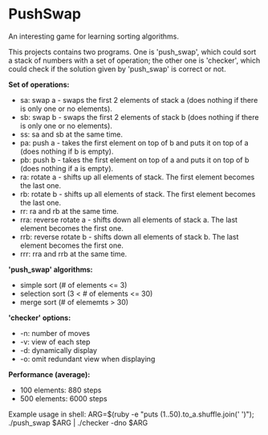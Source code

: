 # PushSwap
An interesting game for learning sorting algorithms.

This projects contains two programs. One is 'push_swap', which could sort a stack of numbers with a set of operation;
the other one is 'checker', which could check if the solution given by 'push_swap' is correct or not.


**Set of operations:**

- sa: swap a - swaps the first 2 elements of stack a (does nothing if there is only one or no elements).
- sb: swap b - swaps the first 2 elements of stack b (does nothing if there is only one or no elements).
- ss: sa and sb at the same time.
- pa: push a - takes the first element on top of b and puts it on top of a (does nothing if b is empty).
- pb: push b - takes the first element on top of a and puts it on top of b (does nothing if a is empty).
- ra: rotate a - shifts up all elements of stack. The first element becomes the last one.
- rb: rotate b - shifts up all elements of stack. The first element becomes the last one.
- rr: ra and rb at the same time.
- rra: reverse rotate a - shifts down all elements of stack a. The last element becomes the first one.
- rrb: reverse rotate b - shifts down all elements of stack b. The last element becomes the first one.
- rrr: rra and rrb at the same time.


**'push_swap' algorithms:**
- simple sort (# of elements <= 3)
- selection sort (3 < # of elements <= 30)
- merge sort (# of elememts > 30)

**'checker' options:**
- -n: number of moves
- -v: view of each step
- -d: dynamically display
- -o: omit redundant view when displaying

**Performance (average):**
- 100 elements: 880 steps
- 500 elements: 6000 steps

Example usage in shell:
    ARG=$(ruby -e "puts (1..50).to_a.shuffle.join(' ')"); ./push_swap $ARG | ./checker -dno $ARG

